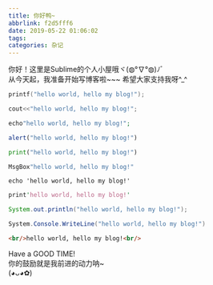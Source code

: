 ```yaml
---
title: 你好鸭~
abbrlink: f2d5fff6
date: 2019-05-22 01:06:02
tags: 
categories: 杂记
---
```


你好！这里是Sublime的个人小屋哦ヾ(◍°∇°◍)ﾉﾞ  
从今天起，我准备开始写博客啦~~~
希望大家支持我呀^_^

<!-- more -->

``` c
printf("hello world, hello my blog!");
```

``` C++
cout<<"hello world, hello my blog!";
```

``` php
echo"hello world, hello my blog!";
```

``` javascript
alert("hello world, hello my blog!")
```

``` python
print("hello world, hello my blog!")
```

``` vb
MsgBox"hello world, hello my blog!"
```

``` shell
echo 'hello world, hello my blog!'
```

``` perl
print'hello world, hello my blog!'
```

``` java
System.out.println("hello world, hello my blog!");
```

``` c#
System.Console.WriteLine("hello world, hello my blog!")
```

``` html
<br/>hello world, hello my blog!<br/>
```

Have a GOOD TIME!  
你的鼓励就是我前进的动力呐~  
(◕ᴗ◕✿)
